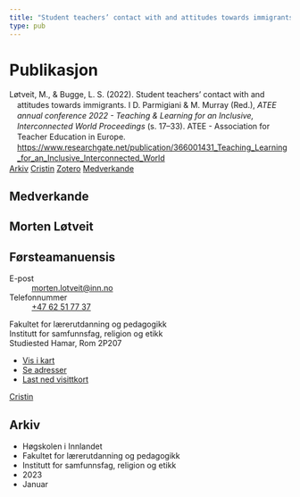 ```yaml
---
title: "Student teachers’ contact with and attitudes towards immigrants"
type: pub
---
```

<h1>Publikasjon</h1>
<article id="csl-bib-container-2JXPZR65" class="csl-bib-container">
  <div class="csl-bib-body" style="line-height: 1.35; padding-left: 1em; text-indent:-1em;">
  <div class="csl-entry">L&#xF8;tveit, M., &amp; Bugge, L. S. (2022). Student teachers&#x2019; contact with and attitudes towards immigrants. I D. Parmigiani &amp; M. Murray (Red.), <i>ATEE annual conference 2022 - Teaching &amp; Learning for an Inclusive, Interconnected World Proceedings</i> (s. 17&#x2013;33). ATEE - Association for Teacher Education in Europe. <a href="https://www.researchgate.net/publication/366001431_Teaching_Learning_for_an_Inclusive_Interconnected_World">https://www.researchgate.net/publication/366001431_Teaching_Learning_for_an_Inclusive_Interconnected_World</a></div>
</div>
  <div class="csl-bib-buttons">
    <a href="#taxonomy-article-2JXPZR65" class="csl-bib-button">Arkiv</a>
    <a href="https://app.cristin.no/results/show.jsf?id=2107724" alt="Cristin URL" class="csl-bib-button">Cristin</a>
    <a href="http://zotero.org/groups/5022929/items/2JXPZR65" alt="Zotero URL" class="csl-bib-button">Zotero</a>
    <a href="#contributors-article-2JXPZR65" class="csl-bib-button">Medverkande</a>
  </div>
  <div id="csl-bib-meta-container-2JXPZR65"></div>
</article>
<div id="csl-bib-meta-2JXPZR65" class="csl-bib-meta">
  <article id="contributors-article-2JXPZR65" class="contributors-article">
    <h1>Medverkande</h1>
    <div class="personas">
<div class="vrtx-hinn-person-card">
<div class="photo">
<i class="lar la-user-circle missing-person"></i>
</div>
<div class="info">
<hgroup><h1>Morten Løtveit</h1>
<h2>Førsteamanuensis</h2>
</hgroup><dl>
<dt>E-post</dt>
<dd>
<a href="mailto:morten.lotveit@inn.no">morten.lotveit@inn.no</a>
</dd>
<dt>Telefonnummer</dt>
<dd><a href="tel:+4762517737">
+47 62 51 77 37
</a></dd>
</dl>
<p>
Fakultet for lærerutdanning og pedagogikk<br>
Institutt for samfunnsfag, religion og etikk<br>
Studiested Hamar,
Rom 2P207
</p>
<ul class="vrtx-hinn-links">
<li><a href="https://www.google.com/maps?q=60.796004,11.072099">Vis i kart</a></li>
<li><a href="https://www.inn.no/finn-en-ansatt/morten-lotveit.html#vrtx-hinn-addresses">Se adresser</a></li>
<li><a href="https://www.inn.no/finn-en-ansatt/morten-lotveit.html?vrtx=vcf">Last ned visittkort</a></li>
</ul>
</div>
</div>
<a href="https://app.cristin.no/persons/show.jsf?id=328236" alt="Cristin URL" class="personas-cristin">Cristin</a>
</div>
  </article>
  <article id="taxonomy-article-2JXPZR65" class="taxonomy-article">
    <h1>Arkiv</h1>
    <ul>
      <li>Høgskolen i Innlandet</li>
      <li>Fakultet for lærerutdanning og pedagogikk</li>
      <li>Institutt for samfunnsfag, religion og etikk</li>
      <li>2023</li>
      <li>Januar</li>
    </ul>
  </article>
</div>
